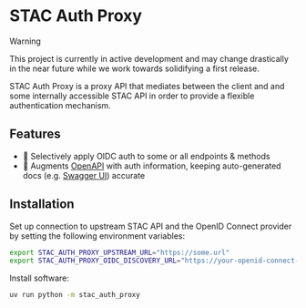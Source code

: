 # STAC Auth Proxy

> [!WARNING]
> This project is currently in active development and may change drastically in the near future while we work towards solidifying a first release.

STAC Auth Proxy is a proxy API that mediates between the client and and some internally accessible STAC API in order to provide a flexible authentication mechanism.

## Features

- 🔐 Selectively apply OIDC auth to some or all endpoints & methods
- 📖 Augments [OpenAPI](https://swagger.io/specification/) with auth information, keeping auto-generated docs (e.g. [Swagger UI](https://swagger.io/tools/swagger-ui/)) accurate

## Installation

Set up connection to upstream STAC API and the OpenID Connect provider by setting the following environment variables:

```bash
export STAC_AUTH_PROXY_UPSTREAM_URL="https://some.url"
export STAC_AUTH_PROXY_OIDC_DISCOVERY_URL="https://your-openid-connect-provider.com/.well-known/openid-configuration"
```

Install software:

```bash
uv run python -m stac_auth_proxy
```
